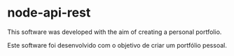 # node-api-rest

This software was developed with the aim of creating a personal portfolio.

Este software foi desenvolvido com o objetivo de criar um portfólio pessoal.
